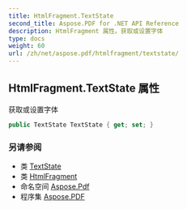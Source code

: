 ```yaml
---
title: HtmlFragment.TextState
second_title: Aspose.PDF for .NET API Reference
description: HtmlFragment 属性。获取或设置字体
type: docs
weight: 60
url: /zh/net/aspose.pdf/htmlfragment/textstate/
---
```

## HtmlFragment.TextState 属性

获取或设置字体

```csharp
public TextState TextState { get; set; }
```

### 另请参阅

* 类 [TextState](../../../aspose.pdf.text/textstate/)
* 类 [HtmlFragment](../)
* 命名空间 [Aspose.Pdf](../../../aspose.pdf/)
* 程序集 [Aspose.PDF](../../../)